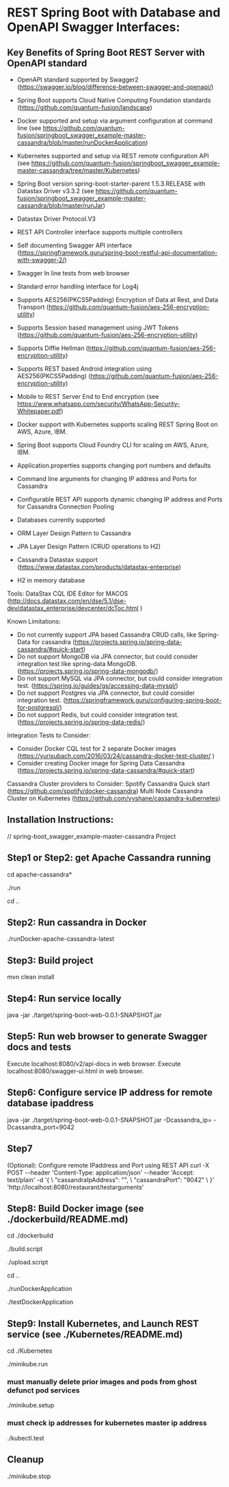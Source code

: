 
# REST Spring Boot with Database and OpenAPI Swagger Interfaces:

## Key Benefits of Spring Boot REST Server with OpenAPI standard

- OpenAPI standard supported by Swagger2 (https://swagger.io/blog/difference-between-swagger-and-openapi/)
- Spring Boot supports Cloud Native Computing Foundation standards (https://github.com/quantum-fusion/landscape)
- Docker supported and setup via argument configuration at command line (see https://github.com/quantum-fusion/springboot_swagger_example-master-cassandra/blob/master/runDockerApplication)
- Kubernetes supported and setup via REST remote configuration API (see https://github.com/quantum-fusion/springboot_swagger_example-master-cassandra/tree/master/Kubernetes)
- Spring Boot version spring-boot-starter-parent 1.5.3.RELEASE with Datastax Driver v3.3.2 (see https://github.com/quantum-fusion/springboot_swagger_example-master-cassandra/blob/master/runJar)
- Datastax Driver Protocol.V3
- REST API Controller interface supports multiple controllers
- Self documenting Swagger API interface (https://springframework.guru/spring-boot-restful-api-documentation-with-swagger-2/)
- Swagger In line tests from web browser
- Standard error handling interface for Log4j
- Supports AES256(PKCS5Padding) Encryption of Data at Rest, and Data Transport (https://github.com/quantum-fusion/aes-256-encryption-utility)
- Supports Session based management using JWT Tokens (https://github.com/quantum-fusion/aes-256-encryption-utility)
- Supports Diffie Hellman (https://github.com/quantum-fusion/aes-256-encryption-utility)
- Supports REST based Android integration using AES256(PKCS5Padding) (https://github.com/quantum-fusion/aes-256-encryption-utility)
- Mobile to REST Server End to End encryption (see https://www.whatsapp.com/security/WhatsApp-Security-Whitepaper.pdf)

- Docker support with Kubernetes supports scaling REST Spring Boot on AWS, Azure, IBM.
- Spring Boot supports Cloud Foundry CLI for scaling on AWS, Azure, IBM.

- Application.properties supports changing port numbers and defaults
- Command line arguments for changing IP address and Ports for Cassandra
- Configurable REST API supports dynamic changing IP address and Ports for Cassandra Connection Pooling

- Databases currently supported
- ORM Layer Design Pattern to Cassandra
- JPA Layer Design Pattern (CRUD operations to H2)
- Cassandra Datastax support  (https://www.datastax.com/products/datastax-enterprise)
- H2 in memory database

Tools:
DataStax CQL IDE Editor for MACOS (http://docs.datastax.com/en/dse/5.1/dse-dev/datastax_enterprise/devcenter/dcToc.html )

Known Limitations:
- Do not currently support JPA based Cassandra CRUD calls, like Spring-Data for cassandra (https://projects.spring.io/spring-data-cassandra/#quick-start)
- Do not support MongoDB via JPA connector, but could consider integration test like spring-data MongoDB. (https://projects.spring.io/spring-data-mongodb/)
- Do not support MySQL via JPA connector, but could consider integration test. (https://spring.io/guides/gs/accessing-data-mysql/)
- Do not support Postgres via JPA connector, but could consider integration test. (https://springframework.guru/configuring-spring-boot-for-postgresql/)
- Do not support Redis, but could consider integration test. (https://projects.spring.io/spring-data-redis/)

Integration Tests to Consider:
- Consider Docker CQL test for 2 separate Docker images (https://yurisubach.com/2016/03/24/cassandra-docker-test-cluster/ )
- Consider creating Docker image for Spring Data Cassandra (https://projects.spring.io/spring-data-cassandra/#quick-start)

Cassandra Cluster providers to Consider:
Spotify Cassandra Quick start (https://github.com/spotify/docker-cassandra)
Multi Node Cassandra Cluster on Kubernetes (https://github.com/vyshane/cassandra-kubernetes)

## Installation Instructions:

// spring-boot_swagger_example-master-cassandra Project

## Step1 or Step2: get Apache Cassandra running

cd apache-cassandra*

./run

cd ..

## Step2: Run cassandra in Docker
./runDocker-apache-cassandra-latest 

## Step3: Build project

mvn clean install

## Step4: Run service locally
java -jar ./target/spring-boot-web-0.0.1-SNAPSHOT.jar

## Step5: Run web browser to generate Swagger docs and tests

Execute localhost:8080/v2/api-docs in web browser.
Execute localhost:8080/swagger-ui.html in web browser.

## Step6: Configure service IP address for remote database ipaddress
java -jar ./target/spring-boot-web-0.0.1-SNAPSHOT.jar -Dcassandra_ip=<remoteIP> -Dcassandra_port=9042

## Step7
(Optional):
Configure remote IPaddress and Port using REST API
curl -X POST --header 'Content-Type: application/json' --header 'Accept: text/plain' -d '{ \ 
   "cassandraIpAddress": "<remoteIP>", \ 
   "cassandraPort": "9042" \ 
 }' 'http://localhost:8080/restaurant/testarguments'

## Step8: Build Docker image (see ./dockerbuild/README.md)

cd ./dockerbuild

./build.script

./upload.script

cd ..

./runDockerApplication

./testDockerApplication

## Step9: Install Kubernetes, and Launch REST service (see ./Kubernetes/README.md)

cd ./Kubernetes

./minikube.run

### must manually delete prior images and pods from ghost defunct pod services
./minikube.setup

### must check ip addresses for kubernetes master ip address
./kubectl.test

## Cleanup

./minikube.stop

